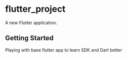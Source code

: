 # flutter_project

A new Flutter application.

## Getting Started

Playing with base flutter app to learn SDK and Dart better
